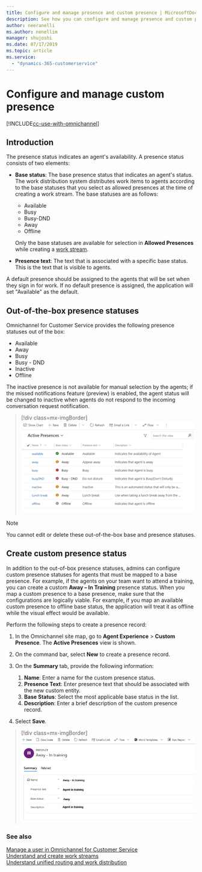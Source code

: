 ```yaml
---
title: Configure and manage presence and custom presence | MicrosoftDocs
description: See how you can configure and manage presence and custom presence in Omnichannel for Customer Service
author: neeranelli
ms.author: nenellim
manager: shujoshi
ms.date: 07/17/2019
ms.topic: article
ms.service: 
  - "dynamics-365-customerservice"
---
```

# Configure and manage custom presence

[!INCLUDE[cc-use-with-omnichannel](../../includes/cc-use-with-omnichannel.md)]

## Introduction

The presence status indicates an agent's availability. A presence status consists of two elements:

- **Base status**: The base presence status that indicates an agent's status. The work distribution system distributes work items to agents according to the base statuses that you select as allowed presences at the time of creating a work stream. The base statuses are as follows:
  - Available
  - Busy
  - Busy-DND
  - Away
  - Offline

  Only the base statuses are available for selection in **Allowed Presences** while creating a [work stream](work-streams-introduction.md).

- **Presence text**: The text that is associated with a specific base status. This is the text that is visible to agents.

A default presence should be assigned to the agents that will be set when they sign in for work. If no default presence is assigned, the application will set "Available" as the default.

## Out-of-the-box presence statuses

Omnichannel for Customer Service provides the following presence statuses out of the box:

- Available
- Away
- Busy
- Busy - DND
- Inactive
- Offline

The inactive presence is not available for manual selection by the agents; if the missed notifications feature (preview) is enabled, the agent status will be changed to inactive when agents do not respond to the incoming conversation request notification.

> [!div class=mx-imgBorder]
> ![Presence view](../media/oc-presence-view.png)

> [!NOTE]
> You cannot edit or delete these out-of-the-box base and presence statuses.

## Create custom presence status

In addition to the out-of-box presence statuses, admins can configure custom presence statuses for agents that must be mapped to a base presence. For example, if the agents on your team want to attend a training, you can create a custom **Away – In Training** presence status. When you map a custom presence to a base presence, make sure that the configurations are logically viable. For example, if you map an available custom presence to offline base status, the application will treat it as offline while the visual effect would be available.

Perform the following steps to create a presence record:

1. In the Omnichannel site map, go to **Agent Experience** > **Custom Presence**. The **Active Presences** view is shown.

2. On the command bar, select **New** to create a presence record.
3. On the **Summary** tab, provide the following information:

    1. **Name**: Enter a name for the custom presence status.
    2. **Presence Text**: Enter presence text that should be associated with the new custom entity.
    3. **Base Status**: Select the most applicable base status in the list.
    4. **Description**: Enter a brief description of the custom presence record.

4. Select **Save**.

> [!div class=mx-imgBorder]
> ![custom presence](../media/oc-custom-presence-example.png)

### See also

[Manage a user in Omnichannel for Customer Service](users-user-profiles.md#manage-a-user-in-omnichannel-for-customer-service)  
[Understand and create work streams](work-streams-introduction.md)  
[Understand unified routing and work distribution](unified-routing-work-distribution.md)  
